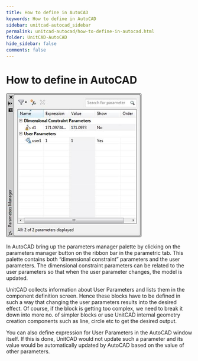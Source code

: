 ```yaml
---
title: How to define in AutoCAD
keywords: How to define in AutoCAD
sidebar: unitcad-autocad_sidebar
permalink: unitcad-autocad/how-to-define-in-autocad.html
folder: UnitCAD-AutoCAD
hide_sidebar: false
comments: false
---
```

# How to define in AutoCAD

![](/images/how-to-define-in-autocad.jpg)

In AutoCAD bring up the parameters manager palette by clicking on the parameters manager button on the ribbon bar in the parametric tab. This palette contains both “dimensional constraint” parameters and the user parameters.  The dimensional constraint parameters can be related to the user parameters so that when the user parameter changes, the model is updated.

UnitCAD collects information about User Parameters and lists them in the component definition screen. Hence these blocks have to be defined in such a way that changing the user parameters results into the desired effect. Of course, if the block is getting too complex, we need to break it down into more no. of simpler blocks or use UnitCAD internal geometry creation components such as line, circle etc to get the desired output.

You can also define expression for User Parameters in the AutoCAD window itself. If this is done, UnitCAD would not update such a parameter and its value would be automatically updated by AutoCAD based on the value of other parameters.

